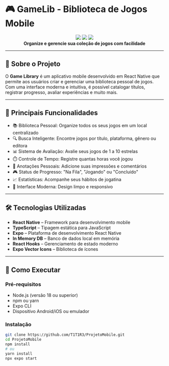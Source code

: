 # 🎮 GameLib - Biblioteca de Jogos Mobile

<div align="center">
  <img src="https://img.shields.io/badge/React_Native-20232A?style=for-the-badge&logo=react&logoColor=61DAFB" />
  <img src="https://img.shields.io/badge/TypeScript-007ACC?style=for-the-badge&logo=typescript&logoColor=white" />
  <img src="https://img.shields.io/badge/Expo-1B1F23?style=for-the-badge&logo=expo&logoColor=white" />
</div>

<div align="center">
  <strong>Organize e gerencie sua coleção de jogos com facilidade</strong>
</div>

---

## 📖 Sobre o Projeto

O **Game Library** é um aplicativo mobile desenvolvido em React Native que permite aos usuários criar e gerenciar uma biblioteca pessoal de jogos. Com uma interface moderna e intuitiva, é possível catalogar títulos, registrar progresso, avaliar experiências e muito mais.

---

## 🎯 Principais Funcionalidades

- 📚 Biblioteca Pessoal: Organize todos os seus jogos em um local centralizado  
- 🔍 Busca Inteligente: Encontre jogos por título, plataforma, gênero ou editora  
- 📊 Sistema de Avaliação: Avalie seus jogos de 1 a 10 estrelas  
- ⏱️ Controle de Tempo: Registre quantas horas você jogou  
- 📝 Anotações Pessoais: Adicione suas impressões e comentários  
- 🎮 Status de Progresso: "Na Fila", "Jogando" ou "Concluído"  
- 📈 Estatísticas: Acompanhe seus hábitos de jogatina  
- 🎨 Interface Moderna: Design limpo e responsivo  

---

## 🛠️ Tecnologias Utilizadas

- **React Native** – Framework para desenvolvimento mobile  
- **TypeScript** – Tipagem estática para JavaScript  
- **Expo** – Plataforma de desenvolvimento React Native  
- **In Memory DB** – Banco de dados local em memória  
- **React Hooks** – Gerenciamento de estado moderno  
- **Expo Vector Icons** – Biblioteca de ícones  

---

## 🚀 Como Executar

### Pré-requisitos

- Node.js (versão 18 ou superior)  
- npm ou yarn  
- Expo CLI  
- Dispositivo Android/iOS ou emulador  

### Instalação

```bash
git clone https://github.com/T1T1R3/ProjetoMobile.git
cd ProjetoMobile
npm install
# ou
yarn install
npx expo start
